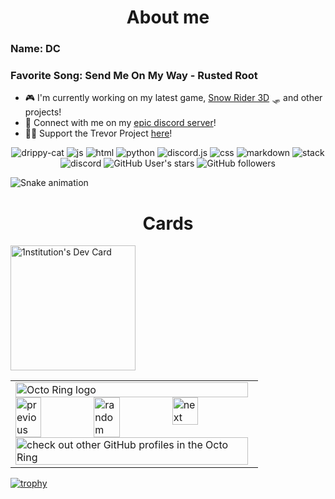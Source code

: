 <!-- <h1 align="center"> ⚠️ NOTICE ⚠️ 
  
This user is taking a temporary break. They will be back in a week or two. Thanks for understanding!</h1>

<h3 align="center"> ALL REPOSITORIES WILL BE TEMPORARILY UNPUBLISHED</h3>
------------------------------------------------------------------------------------------------------------------------------------------------------------------------------------------- -->
<h1 align="center"> About me</h1>

<h3 align="left">Name: DC</h3>
<h3 align="left">Favorite Song: Send Me On My Way - Rusted Root</h3>


  
- 🎮 I'm currently working on my latest game, [Snow Rider 3D](https://github.com/drippy-cat/snowrider3d) 🛷 and other projects!
- 💬 Connect with me on my [epic discord server](https://discord.gg/xvTyBgn6F2)!
- 🏳‍⚧ Support the Trevor Project [here](https://give.thetrevorproject.org/give/407873/#!/donation/checkout)!
<!-- - [CSIM 8 Organization](https://github.com/CSIM-8-2023) -->
<p align="center"> 
  <img src="https://komarev.com/ghpvc/?username=drippy-cat&label=Profile Visitors&color=001eff" alt="drippy-cat" /> 
  <img src="https://img.shields.io/badge/Knows-JavaScript-blue/?logo=javascript&logoColor=warning&color=yellow" alt="js">
  <img src="https://img.shields.io/badge/Knows-HTML-blue/?logo=html5&logoColor=warning&color=orange" alt="html">
  <img src="https://img.shields.io/badge/Knows-Python-yellow/?logo=Python&logoColor=warning&color=yellow" alt="python">
  <img src="https://img.shields.io/badge/Knows-Discord.js-7289DA/?logo=Discord&logoColor=warning&color=7289DA" alt="discord.js">
  <img src="https://img.shields.io/badge/Knows-CSS-blue/?logo=css3&logoColor=blue&color=blue" alt="css">
  <img src="https://img.shields.io/badge/Knows-MarkDown-FFF?logo=markdown" alt="markdown">
  <img src="https://img.shields.io/badge/Uses-stackoverflow-blue/?logo=stackoverflow&logoColor=warning&color=ef8236" alt="stack">
  <img src="https://img.shields.io/badge/Uses-Discord-blue/?logo=discord&logoColor=warning&color=7289DA" alt="discord">
  <img alt="GitHub User's stars" src="https://img.shields.io/github/stars/drippy-cat?color=yellow&label=User%20Stars&logo=github&logoColor=yellow">
  <img alt="GitHub followers" src="https://img.shields.io/github/followers/drippy-cat?color=g&label=User%20Followers&logo=github">
</p>

![Snake animation](https://github.com/drippy-cat/drippy-cat/blob/output/github-contribution-grid-snake.svg)

<h1 align="center"> Cards</h1>

<a href="https://app.daily.dev/drippy-cat"><img src="https://api.daily.dev/devcards/845716b70bdd43eeb688608f2ea48963.png?r=wm7" width="200" alt="1nstitution's Dev Card"/></a>

<table><tbody><tr><td><a href="https://octo-ring.com/"><img src="https://octo-ring.com/static/img/widget/top.png" width="99%" alt="Octo Ring logo" align="top"></a><br><a href="https://octo-ring.com/p/drippy-cat/prev"><img src="https://octo-ring.com/static/img/widget/prev.png" width="33%" alt="previous" align="top" title="previous profile"></a><a href="https://octo-ring.com/p/drippy-cat/random"><img src="https://octo-ring.com/static/img/widget/random.png" width="33%" alt="random" align="top" title="random profile"></a><a href="https://octo-ring.com/p/drippy-cat/next"><img src="https://octo-ring.com/static/img/widget/next.png" width="33%" alt="next" align="top" title="next profile"></a><br><a href="https://octo-ring.com/"><img src="https://octo-ring.com/static/img/widget/bottom.png" width="99%" alt="check out other GitHub profiles in the Octo Ring" align="top"></a></td></tr></tbody></table>


[![trophy](https://github-profile-trophy.vercel.app/?username=drippy-cat&theme=onedark)](https://github.com/drippy-cat/github-profile-trophy)
<!-- Note: some of the README stats don't appear to be working. https://github.com/anuraghazra/github-readme-stats
Remember to add these back once they are fixed -->
